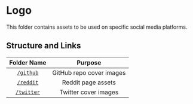 # Logo

This folder contains assets to be used on specific social media platforms.

## Structure and Links

|   Folder Name  |                           Purpose                           |
|:--------------:|:-----------------------------------------------------------:|
|      [`/github`](/github)     | GitHub repo cover images |
|  [`/reddit`](/reddit)  |  Reddit page assets             |
|      [`/twitter`](/twitter)     | Twitter cover images |
